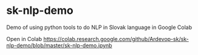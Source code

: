 # sk-nlp-demo
Demo of using python tools to do NLP in Slovak language in Google Colab

Open in Colab https://colab.research.google.com/github/Ardevop-sk/sk-nlp-demo/blob/master/sk-nlp-demo.ipynb

